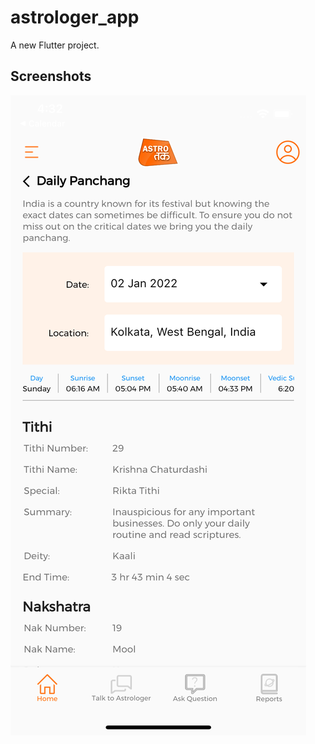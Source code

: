# astrologer_app

A new Flutter project.

## Screenshots
![Alt text](/astro_screenshot_1.png?raw=true "Optional Title")
